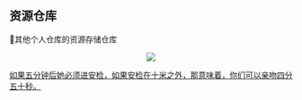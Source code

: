 ## 资源仓库
📝其他个人仓库的资源存储仓库

<center><img src="https://raw.githubusercontent.com/GodzzZZZ/SourceRepository/master/cat.gif"></center>

[如果五分钟后她必须进安检，如果安检在十米之外，那意味着，你们可以亲吻四分五十秒。](https://godzzzzz.github.io)